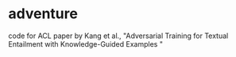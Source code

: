 # adventure
code for ACL paper by Kang et al., "Adversarial Training for Textual Entailment with Knowledge-Guided Examples "
